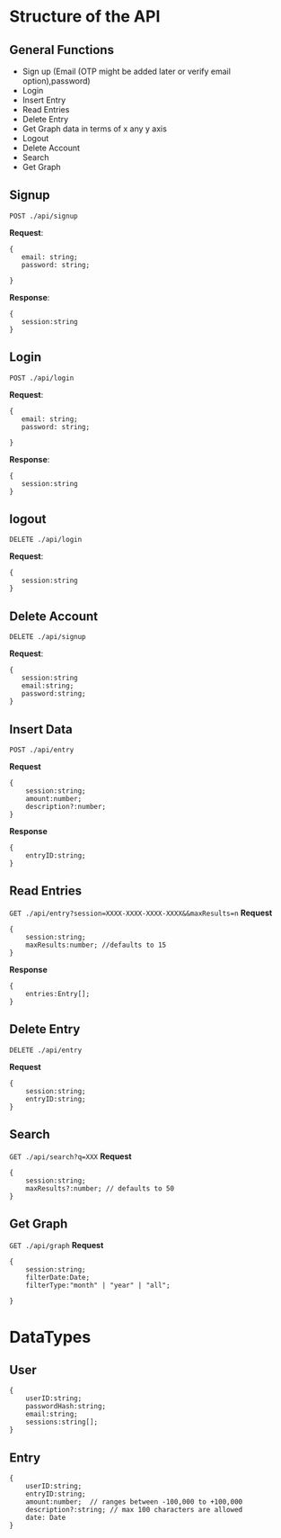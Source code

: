 # Structure of the API

## General Functions
 - Sign up (Email (OTP might be added later or verify email option),password) 
 - Login
 - Insert Entry
 - Read Entries
 - Delete Entry 
 - Get Graph data in terms of x any y axis
 - Logout
 - Delete Account
 - Search 
 - Get Graph


## Signup 
 `POST ./api/signup`

 
 **Request**:
 ```
 {  
    email: string;    
    password: string;
    
 }
```
 **Response**:  
 ```
{  
    session:string    
 }
```
 ## Login
 `POST ./api/login`
 
 **Request**:
 ```
 {  
    email: string;    
    password: string;
    
 }
```
 **Response**:  
 ```
{  
    session:string    
 }
```

 ## logout
 `DELETE ./api/login`
 
 **Request**:
 ```
 {  
    session:string    
 }
```
## Delete Account
`DELETE ./api/signup`

 **Request**:
 ```
 {  
    session:string
    email:string;
    password:string;
 }
```

## Insert Data
`POST ./api/entry`

**Request** 
```
{
    session:string;
    amount:number;
    description?:number;
}
```
**Response** 
```
{
    entryID:string;
}
```
## Read Entries

`GET ./api/entry?session=XXXX-XXXX-XXXX-XXXX&&maxResults=n`
**Request** 
```
{
    session:string;
    maxResults:number; //defaults to 15
}
```
**Response**
```
{
    entries:Entry[];
}

```
## Delete Entry
`DELETE ./api/entry`

**Request**
```
{
    session:string;
    entryID:string;
}
```

## Search
`GET ./api/search?q=XXX`
**Request**
```
{
    session:string;
    maxResults?:number; // defaults to 50
}
```
## Get Graph 

`GET ./api/graph`
**Request**
```
{
    session:string;
    filterDate:Date;
    filterType:"month" | "year" | "all";
    
}
```

# DataTypes
## User
```
{
    userID:string;
    passwordHash:string;
    email:string;
    sessions:string[];
}
```

## Entry 
```
{
    userID:string;
    entryID:string;
    amount:number;  // ranges between -100,000 to +100,000
    description?:string; // max 100 characters are allowed
    date: Date
}
```
